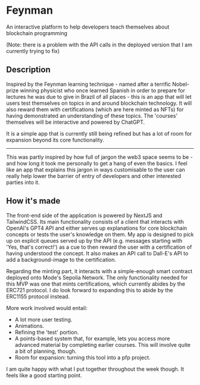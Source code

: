 # Feynman
An interactive platform to help developers teach themselves about blockchain programming

(Note: there is a problem with the API calls in the deployed version that I am currently trying to fix)

## Description

Inspired by the Feynman learning technique - named after a terrific Nobel-prize winning physicist who once learned Spanish in order to prepare for lectures he was due to give in Brazil of all places - this is an app that will let users test themselves on topics in and around blockchain technology. It will also reward them with certifications (which are here minted as NFTs) for having demonstrated an understanding of these topics. The 'courses' themselves will be interactive and powered by ChatGPT.

It is a simple app that is currently still being refined but has a lot of room for expansion beyond its core functionality.

---

This was partly inspired by how full of jargon the web3 space seems to be - and how long it took me personally to get a hang of even the basics. I feel like an app that explains this jargon in ways customisable to the user can really help lower the barrier of entry of developers and other interested parties into it.

## How it's made

The front-end side of the application is powered by NextJS and TailwindCSS. Its main functionality consists of a client that interacts with OpenAI's GPT4 API and either serves up explanations for core blockchain concepts or tests the user's knowledge on them. My app is designed to pick up on explicit queues served up by the API (e.g. messages starting with 'Yes, that's correct!') as a cue to then reward the user with a certification of having understood the concept. It also makes an API call to Dall-E's API to add a background-image to the certification.

Regarding the minting part, it interacts with a simple-enough smart contract deployed onto Mode's Sepolia Network. The only functionality needed for this MVP was one that mints certifications, which currently abides by the ERC721 protocol. I do look forward to expanding this to abide by the ERC1155 protocol instead.

More work involved would entail:
- A lot more user testing.
- Animations.
- Refining the 'test' portion.
- A points-based system that, for example, lets you access more advanced material by completing earlier courses. This will involve quite a bit of planning, though.
- Room for expansion: turning this tool into a pfp project.

I am quite happy with what I put together throughout the week though. It feels like a good starting point.


